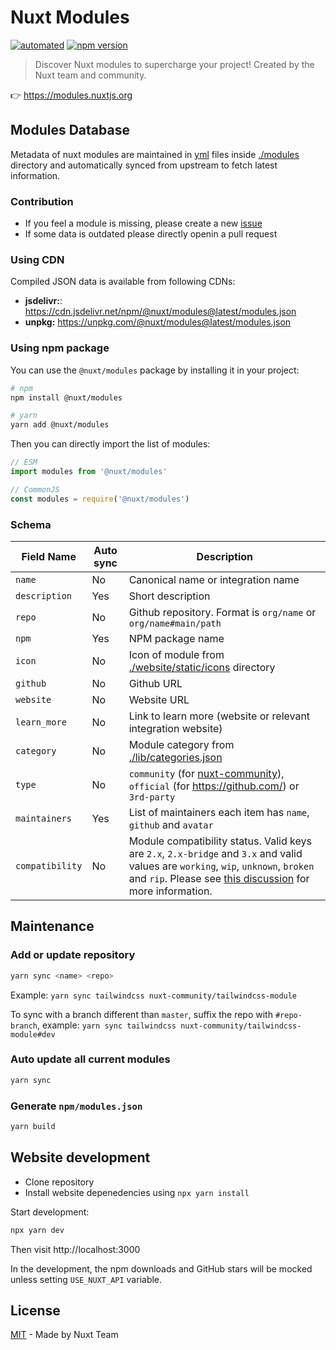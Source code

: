 # Nuxt Modules

[![automated](https://flat.badgen.net/badge/publish/automated/green)](#)
[![npm version](https://flat.badgen.net/npm/v/@nuxt/modules)](https://www.npmjs.com/package/@nuxt/modules)

> Discover Nuxt modules to supercharge your project! Created by the Nuxt team and community.

👉 https://modules.nuxtjs.org

## Modules Database

Metadata of nuxt modules are maintained in [yml](https://en.wikipedia.org/wiki/YAML) files inside [./modules](./modules) directory and automatically synced from upstream to fetch latest information.

### Contribution

- If you feel a module is missing, please create a new [issue](https://github.com/nuxt/modules/issues/new)
- If some data is outdated please directly openin a pull request

### Using CDN

Compiled JSON data is available from following CDNs:

- **jsdelivr:**: https://cdn.jsdelivr.net/npm/@nuxt/modules@latest/modules.json
- **unpkg:** https://unpkg.com/@nuxt/modules@latest/modules.json

### Using npm package

You can use the `@nuxt/modules` package by installing it in your project:

```bash
# npm
npm install @nuxt/modules

# yarn
yarn add @nuxt/modules
```

Then you can directly import the list of modules:

```js
// ESM
import modules from '@nuxt/modules'

// CommonJS
const modules = require('@nuxt/modules')
```

### Schema

Field Name      | Auto sync | Description
----------------|-----------|--------------
`name`          | No        | Canonical name or integration name
`description`   | Yes       | Short description
`repo`          | No        | Github repository. Format is `org/name` or `org/name#main/path`
`npm`           | Yes       | NPM package name
`icon`          | No        | Icon of module from [./website/static/icons](./website/static/icons) directory
`github`        | No        | Github URL
`website`       | No        | Website URL
`learn_more`    | No        | Link to learn more (website or relevant integration website)
`category`      | No        | Module category from [./lib/categories.json](./lib/categories.json)
`type`          | No        | `community` (for [nuxt-community](https://github.com/nuxt-community/)), `official` (for https://github.com/) or `3rd-party`
`maintainers`   | Yes       | List of maintainers each item has `name`, `github` and `avatar`
`compatibility` | No        | Module compatibility status. Valid keys are `2.x`, `2.x-bridge` and `3.x` and valid values are `working`, `wip`, `unknown`, `broken` and `rip`. Please see [this discussion](https://github.com/nuxt/framework/discussions/751) for more information.


## Maintenance

### Add or update repository

```bash
yarn sync <name> <repo>
```

Example: `yarn sync tailwindcss nuxt-community/tailwindcss-module`

To sync with a branch different than `master`, suffix the repo with `#repo-branch`, example: `yarn sync tailwindcss nuxt-community/tailwindcss-module#dev`

### Auto update all current modules

```bash
yarn sync
```

### Generate `npm/modules.json`

```sh
yarn build
```

## Website development

- Clone repository
- Install website depenedencies using `npx yarn install`

Start development:

```bash
npx yarn dev
```

Then visit http://localhost:3000

In the development, the npm downloads and GitHub stars will be mocked unless setting `USE_NUXT_API` variable.

## License

[MIT](./LICENSE) - Made by Nuxt Team
